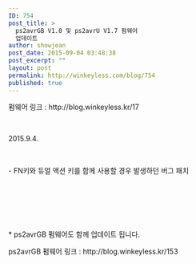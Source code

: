 ```yaml
---
ID: 754
post_title: >
  ps2avrGB V1.0 및 ps2avrU V1.7 펌웨어
  업데이트
author: showjean
post_date: 2015-09-04 03:48:38
post_excerpt: ""
layout: post
permalink: http://winkeyless.com/blog/754
published: true
---
```

<p>펌웨어 링크 : http://blog.winkeyless.kr/17</p><p><br /></p><p>2015.9.4.</p><p><br /></p><p>- FN키와 듀얼 액션 키를 함께 사용할 경우 발생하던 버그 패치</p><p><br /></p><p><br /></p><p><br /></p><p>* ps2avrGB 펌웨어도 함께 업데이트 됩니다.</p><p>ps2avrGB 펌웨어 링크 : http://blog.winkeyless.kr/153</p><p><br /></p><p><br /></p><p><br /></p>